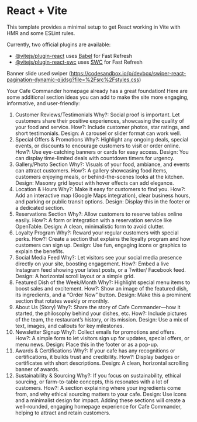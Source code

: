 # React + Vite

This template provides a minimal setup to get React working in Vite with HMR and some ESLint rules.

Currently, two official plugins are available:

- [@vitejs/plugin-react](https://github.com/vitejs/vite-plugin-react/blob/main/packages/plugin-react/README.md) uses [Babel](https://babeljs.io/) for Fast Refresh
- [@vitejs/plugin-react-swc](https://github.com/vitejs/vite-plugin-react-swc) uses [SWC](https://swc.rs/) for Fast Refresh




Banner slide used swiper (https://codesandbox.io/p/devbox/swiper-react-pagination-dynamic-qjjdsg?file=%2Fsrc%2Fstyles.css)




Your Cafe Commander homepage already has a great foundation! Here are some additional section ideas you can add to make the site more engaging, informative, and user-friendly:

1. Customer Reviews/Testimonials
Why?: Social proof is important. Let customers share their positive experiences, showcasing the quality of your food and service.
How?: Include customer photos, star ratings, and short testimonials.
Design: A carousel or slider format can work well.
2. Special Offers & Promotions
Why?: Highlight any ongoing deals, special events, or discounts to encourage customers to visit or order online.
How?: Use eye-catching banners or cards for easy access.
Design: You can display time-limited deals with countdown timers for urgency.
3. Gallery/Photo Section
Why?: Visuals of your food, ambiance, and events can attract customers.
How?: A gallery showcasing food items, customers enjoying meals, or behind-the-scenes looks at the kitchen.
Design: Masonry grid layout with hover effects can add elegance.
4. Location & Hours
Why?: Make it easy for customers to find you.
How?: Add an interactive map (Google Maps integration), clear business hours, and parking or public transit options.
Design: Display this in the footer or a dedicated section.
5. Reservations Section
Why?: Allow customers to reserve tables online easily.
How?: A form or integration with a reservation service like OpenTable.
Design: A clean, minimalistic form to avoid clutter.
6. Loyalty Program
Why?: Reward your regular customers with special perks.
How?: Create a section that explains the loyalty program and how customers can sign up.
Design: Use fun, engaging icons or graphics to explain the benefits.
7. Social Media Feed
Why?: Let visitors see your social media presence directly on your site, boosting engagement.
How?: Embed a live Instagram feed showing your latest posts, or a Twitter/ Facebook feed.
Design: A horizontal scroll layout or a simple grid.
8. Featured Dish of the Week/Month
Why?: Highlight special menu items to boost sales and excitement.
How?: Show an image of the featured dish, its ingredients, and a “Order Now” button.
Design: Make this a prominent section that rotates weekly or monthly.
9. About Us (Story)
Why?: Share the story of Cafe Commander—how it started, the philosophy behind your dishes, etc.
How?: Include pictures of the team, the restaurant’s history, or its mission.
Design: Use a mix of text, images, and callouts for key milestones.
10. Newsletter Signup
Why?: Collect emails for promotions and offers.
How?: A simple form to let visitors sign up for updates, special offers, or menu news.
Design: Place this in the footer or as a pop-up.
11. Awards & Certifications
Why?: If your cafe has any recognitions or certifications, it builds trust and credibility.
How?: Display badges or certificates with short descriptions.
Design: A clean, horizontal scrolling banner of awards.
12. Sustainability & Sourcing
Why?: If you focus on sustainability, ethical sourcing, or farm-to-table concepts, this resonates with a lot of customers.
How?: A section explaining where your ingredients come from, and why ethical sourcing matters to your cafe.
Design: Use icons and a minimalist design for impact.
Adding these sections will create a well-rounded, engaging homepage experience for Cafe Commander, helping to attract and retain customers.







    
